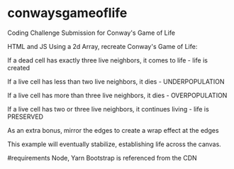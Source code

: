 # conwaysgameoflife
Coding Challenge Submission for Conway's Game of Life

HTML and JS
Using a 2d Array, recreate Conway's Game of Life:

If a dead cell has exactly three live neighbors, it comes to life  - life is created

If a live cell has less than two live neighbors, it dies    - UNDERPOPULATION

If a live cell has more than three live neighbors, it dies  - OVERPOPULATION

If a live cell has two or three live neighbors, it continues living - life is PRESERVED

As an extra bonus, mirror the edges to create a wrap effect at the edges

This example will eventually stabilize, establishing life across the canvas.

#requirements
Node, Yarn
Bootstrap is referenced from the CDN
